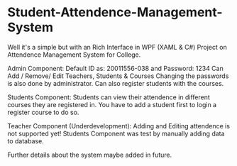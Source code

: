 # Student-Attendence-Management-System
Well it's a simple but with an Rich Interface in WPF (XAML & C#) Project on Attendence Management System for College.

Admin Component:
Default ID as: 20011556-038 and Password: 1234 
Can Add / Remove/ Edit Teachers, Students & Courses
Changing the passwords is also done by administrator.
Can also register students with the courses.

Students Component:
Students can view their attendence in different courses they are registered in. You have to add a student first to login a register course to do so.

Teacher Component (Underdevelopment):
Adding and Editing attendence is not supported yet!
Students Component was test by manually adding data to database.

Further details about the system maybe added in future. 


